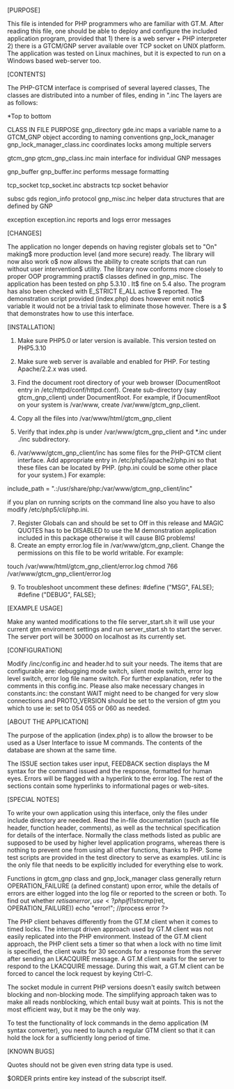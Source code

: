 [PURPOSE]

This file is intended for PHP programmers who are familiar with GT.M.
After reading this file, one should be able to deploy and configure the included application
program, provided that 1) there is a web server + PHP interpreter 2) there is a GTCM/GNP 
server available over TCP socket on UNIX platform. The application was tested on Linux machines,
but it is expected to run on a Windows based web-server too. 

[CONTENTS]

The PHP-GTCM interface is comprised of several layered classes,  The classes are distributed into a number
of files, ending in ".inc The layers are as follows:

*Top to bottom

CLASS			IN FILE				PURPOSE
gnp_directory		gde.inc				maps a variable name to a GTCM_GNP object
							according to naming conventions
gnp_lock_manager	gnp_lock_manager_class.inc	coordinates locks among multiple servers

gtcm_gnp		gtcm_gnp_class.inc		main interface for individual GNP messages

gnp_buffer		gnp_buffer.inc			performs message formatting

tcp_socket		tcp_socket.inc			abstracts tcp socket behavior

subsc
gds
region_info
protocol		gnp_misc.inc			helper data structures that are defined by GNP

exception		exception.inc			reports and logs error messages

[CHANGES]


The application no longer depends on having register globals set to "On" making$
more production level (and more secure) ready. The library will now also work o$
now allows the ability to create scripts that can run without user intervention$
utility. The library now conforms more closely to proper OOP programming practi$
classes defined in gnp_misc. The application has been tested on php 5.3.10 . It$
fine on 5.4 also. The program has also been checked with E_STRICT E_ALL active $
reported. The demonstration script provided (index.php) does however emit notic$
variable it would not be a trivial task to eliminate those however. There is a $
that demonstrates how to use this interface.

[INSTALLATION]

1. Make sure PHP5.0 or later version is available. This version tested on PHP5.3.10

2. Make sure web server is available and enabled for PHP. For testing Apache/2.2.x was used. 

3. Find the document root directory of your web browser (DocumentRoot
entry in /etc/httpd/conf/httpd.conf). Create sub-directory (say
gtcm_gnp_client)
under DocumentRoot. For example, if DocumentRoot on your system is
/var/www, create /var/www/gtcm_gnp_client.

4. Copy all the files into /var/www/html/gtcm_gnp_client

5. Verify that index.php is under /var/www/gtcm_gnp_client and *.inc under ./inc
subdirectory.

6. /var/www/gtcm_gnp_client/inc has some files for the PHP-GTCM client interface. 
Add appropriate entry in /etc/php5/apache2/php.ini so that these files can be located by
PHP. (php.ini could be some other place for your system.) For example:

include_path            = ".:/usr/share/php:/var/www/gtcm_gnp_client/inc"

if you plan on running scripts on the command line also you have to also modify /etc/php5/cli/php.ini.  

7. Register Globals can and should be set to Off in this release and MAGIC QUOTES has to be DISABLED to use the 
M demonstration application included in this package otherwise it will cause BIG problems!
8. Create an empty error.log file in /var/www/gtcm_gnp_client. Change the
permissions on this file to be world writable. For example:

touch /var/www/html/gtcm_gnp_client/error.log
chmod 766 /var/www/gtcm_gnp_client/error.log

9. To troubleshoot uncomment these defines: #define ("MSG", 		FALSE);
#define ("DEBUG", 		FALSE);	


[EXAMPLE USAGE]

Make any wanted modifications to the file server_start.sh it will use 
your current gtm enviroment settings and run server_start.sh to start 
the server. The server port will be 30000 on localhost as its currently 
set.


[CONFIGURATION]

Modify /inc/config.inc and header.hd to suit your needs. 
The items that are configurable are: debugging mode switch,
silent mode switch, error log level switch, error log file name switch. For further explanation,
refer to the comments in this config.inc. Please also make necessary changes in constants.inc:
the constant WAIT might need to be changed for very slow connections and PROTO_VERSION should be
set to the version of gtm you which to use ie: set to 054 055 or 060 as needed.


[ABOUT THE APPLICATION]

The purpose of the application (index.php) is to allow the browser to be used as a User Interface to issue
M commands. The contents of the database are shown at the same time. 

The ISSUE section takes user input, FEEDBACK section displays the M syntax for the command issued and 
the response, formatted for human eyes. Errors will be flagged with a hyperlink to the error log.
The rest of the sections contain some hyperlinks to informational pages or web-sites.



[SPECIAL NOTES]

To write your own application using this interface, only the files under include directory are needed.
Read the in-file documentation (such as file header, function header, comments), as well as the technical
specification for details of the interface. Normally the class methods listed as public are supposed
to be used by higher level application programs, whereas there is nothing to prevent one from using all
other functions, thanks to PHP. Some test scripts are provided in the test directory to serve as examples.
util.inc is the only file that needs to be explicitly included for everything else to work. 

Functions in gtcm_gnp class and gnp_lock_manager class generally return OPERATION_FAILURE (a defined
constant) upon error, while the details of errors are either logged into the log file or reported to the
screen or both. To find out whether $ret is an error, use 
	<?php 
		if(!strcmp($ret, OPERATION_FAILURE))
			echo "error!"; //process error
	?>

The PHP client behaves differently from the GT.M client when it comes to timed
locks. The interrupt driven approach used by GT.M client was not easily
replicated into the PHP environment. Instead of the GT.M client approach, the
PHP client sets a timer so that when a lock with no time limit is specified, the
client waits for 30 seconds for a response from the server after sending an
LKACQUIRE message. A GT.M client waits for the server to respond to the
LKACQUIRE message.  During this wait, a GT.M client can be forced to cancel
the lock request by keying Ctrl-C.

The socket module in current PHP versions doesn't easily switch between blocking and non-blocking mode.
The simplifying approach taken was to make all reads nonblocking, which entail busy wait at points. This
is not the most efficient way, but it may be the only way.

To test the functionality of lock commands in the demo application (M syntax converter), you need to 
launch a regular GTM client so that it can hold the lock for a sufficiently long period of time. 

[KNOWN BUGS]


Quotes should not be given even string data type is used.

$ORDER prints entire key instead of the subscript itself.


